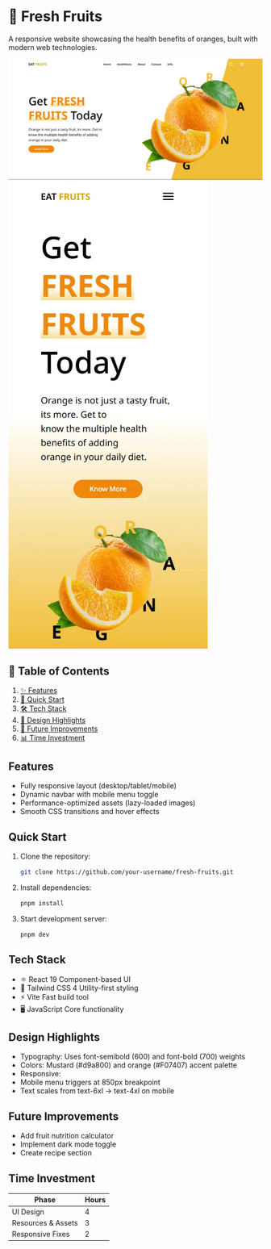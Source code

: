 # 🍊 Fresh Fruits

A responsive website showcasing the health benefits of oranges, built with modern web technologies.

![Project Screenshot](./public/screenshot-desktop.webp)
![Project Screenshot](./public/screenshot-mobile.webp)

## 📑 Table of Contents
1. [✨ Features](#features)
2. [🚀 Quick Start](#quick-start)
3. [🛠 Tech Stack](#tech-stack)
4. [🎨 Design Highlights](#design-highlights)
5. [🌱 Future Improvements](#future-improvements)
6. [📊 Time Investment](#time-investment)

## Features
- Fully responsive layout (desktop/tablet/mobile)
- Dynamic navbar with mobile menu toggle
- Performance-optimized assets (lazy-loaded images)
- Smooth CSS transitions and hover effects

## Quick Start

1. Clone the repository:
   ```bash
   git clone https://github.com/your-username/fresh-fruits.git
   ```
2. Install dependencies:
    ```bash
    pnpm install
    ```
3. Start development server:
    ```bash
    pnpm dev
    ```

## Tech Stack
- ⚛️ React 19 Component-based UI
- 🎨 Tailwind CSS 4	Utility-first styling
- ⚡ Vite Fast build tool
- 🖥️ JavaScript Core functionality


## Design Highlights
- Typography: Uses font-semibold (600) and font-bold (700) weights
- Colors: Mustard (#d9a800) and orange (#F07407) accent palette
- Responsive:
- Mobile menu triggers at 850px breakpoint
- Text scales from text-6xl → text-4xl on mobile

## Future Improvements
- Add fruit nutrition calculator
- Implement dark mode toggle
- Create recipe section

## Time Investment
| Phase              | Hours |
|--------------------|-------|
| UI Design          | 4     |
| Resources & Assets | 3     |
| Responsive Fixes   | 2     |